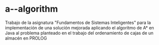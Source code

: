 # a--algorithm
Trabajo de la asignatura "Fundamentos de Sistemas Inteligentes" para la implementación de una solución mejorada aplicando el algoritmo de A* en Java al problema planteado en el trabajo del ordenamiento de cajas de un almacén en PROLOG
